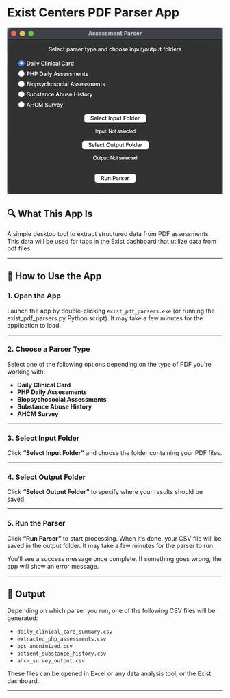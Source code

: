 # Exist Centers PDF Parser App

![Exist PDF Parsers App Screenshot](https://raw.githubusercontent.com/epanal/uop-capstone-g10/refs/heads/revising-parsing-app/pdf_parsers/parser_app/images/pdf_app.png)

## 🔍 What This App Is

A simple desktop tool to extract structured data from PDF assessments. This data will be used for tabs in the Exist dashboard that utilize data from pdf files.

---

## 🚀 How to Use the App

### 1. **Open the App**
Launch the app by double-clicking `exist_pdf_parsers.exe` (or running the exist_pdf_parsers.py Python script). It may take a few minutes for the application to load.

---

### 2. **Choose a Parser Type**
Select one of the following options depending on the type of PDF you're working with:

- **Daily Clinical Card**
- **PHP Daily Assessments**
- **Biopsychosocial Assessments**
- **Substance Abuse History**
- **AHCM Survey**

---

### 3. **Select Input Folder**
Click **“Select Input Folder”** and choose the folder containing your PDF files.

---

### 4. **Select Output Folder**
Click **“Select Output Folder”** to specify where your results should be saved. 

---

### 5. **Run the Parser**
Click **“Run Parser”** to start processing. When it’s done, your CSV file will be saved in the output folder. It may take a few minutes for the parser to run.

You’ll see a success message once complete. If something goes wrong, the app will show an error message.

---

## 📁 Output

Depending on which parser you run, one of the following CSV files will be generated:

- `daily_clinical_card_summary.csv`
- `extracted_php_assessments.csv`
- `bps_anonimized.csv`
- `patient_substance_history.csv`
- `ahcm_survey_output.csv`

These files can be opened in Excel or any data analysis tool, or the Exist dashboard.

---

